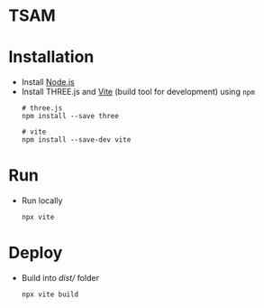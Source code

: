 # TSAM

# Installation

- Install [Node.js](https://nodejs.org/)
- Install THREE.js and [Vite](https://vitejs.dev/) (build tool for development) using `npm`
  ```
  # three.js
  npm install --save three

  # vite
  npm install --save-dev vite
  ```

# Run

- Run locally
  ```
  npx vite
  ```

# Deploy

- Build into _dist/_ folder
  ```
  npx vite build
  ```